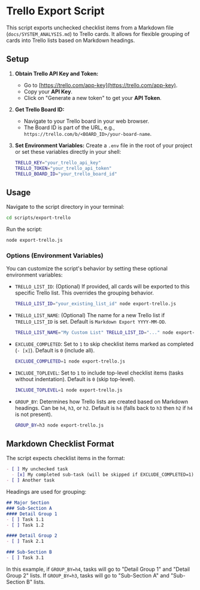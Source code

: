 # Trello Export Script

This script exports unchecked checklist items from a Markdown file (`docs/SYSTEM_ANALYSIS.md`) to Trello cards. It allows for flexible grouping of cards into Trello lists based on Markdown headings.

## Setup

1.  **Obtain Trello API Key and Token:**
    *   Go to [https://trello.com/app-key](https://trello.com/app-key).
    *   Copy your **API Key**.
    *   Click on "Generate a new token" to get your **API Token**.

2.  **Get Trello Board ID:**
    *   Navigate to your Trello board in your web browser.
    *   The Board ID is part of the URL, e.g., `https://trello.com/b/<BOARD_ID>/your-board-name`.

3.  **Set Environment Variables:**
    Create a `.env` file in the root of your project or set these variables directly in your shell:

    ```bash
    TRELLO_KEY="your_trello_api_key"
    TRELLO_TOKEN="your_trello_api_token"
    TRELLO_BOARD_ID="your_trello_board_id"
    ```

## Usage

Navigate to the script directory in your terminal:

```bash
cd scripts/export-trello
```

Run the script:

```bash
node export-trello.js
```

### Options (Environment Variables)

You can customize the script's behavior by setting these optional environment variables:

*   `TRELLO_LIST_ID`: (Optional) If provided, all cards will be exported to this specific Trello list. This overrides the grouping behavior.
    ```bash
    TRELLO_LIST_ID="your_existing_list_id" node export-trello.js
    ```
*   `TRELLO_LIST_NAME`: (Optional) The name for a new Trello list if `TRELLO_LIST_ID` is set. Default is `Markdown Export YYYY-MM-DD`.
    ```bash
    TRELLO_LIST_NAME="My Custom List" TRELLO_LIST_ID="..." node export-trello.js
    ```
*   `EXCLUDE_COMPLETED`: Set to `1` to skip checklist items marked as completed (`- [x]`). Default is `0` (include all).
    ```bash
    EXCLUDE_COMPLETED=1 node export-trello.js
    ```
*   `INCLUDE_TOPLEVEL`: Set to `1` to include top-level checklist items (tasks without indentation). Default is `0` (skip top-level).
    ```bash
    INCLUDE_TOPLEVEL=1 node export-trello.js
    ```
*   `GROUP_BY`: Determines how Trello lists are created based on Markdown headings. Can be `h4`, `h3`, or `h2`. Default is `h4` (falls back to `h3` then `h2` if `h4` is not present).
    ```bash
    GROUP_BY=h3 node export-trello.js
    ```

## Markdown Checklist Format

The script expects checklist items in the format:

```markdown
- [ ] My unchecked task
  - [x] My completed sub-task (will be skipped if EXCLUDE_COMPLETED=1)
- [ ] Another task
```

Headings are used for grouping:

```markdown
## Major Section
### Sub-Section A
#### Detail Group 1
- [ ] Task 1.1
- [ ] Task 1.2

#### Detail Group 2
- [ ] Task 2.1

### Sub-Section B
- [ ] Task 3.1
```

In this example, if `GROUP_BY=h4`, tasks will go to "Detail Group 1" and "Detail Group 2" lists. If `GROUP_BY=h3`, tasks will go to "Sub-Section A" and "Sub-Section B" lists.
